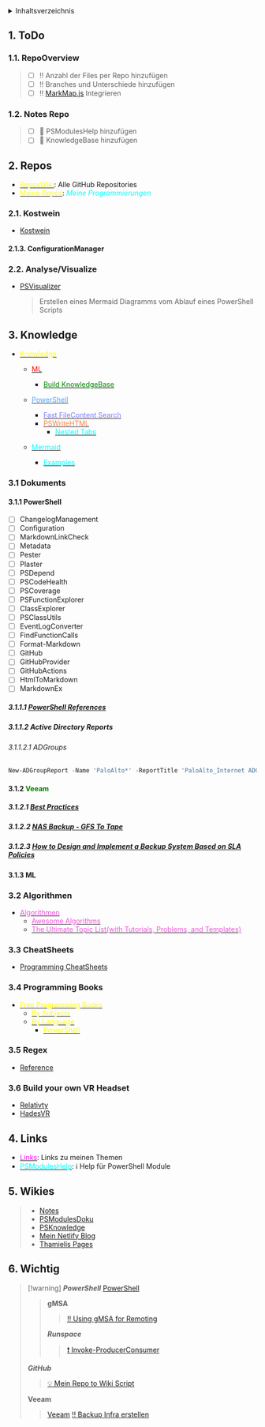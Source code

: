 <details>
<summary>Inhaltsverzeichnis</summary>

- [1. ToDo](#1-todo)
  - [1.1. RepoOverview](#11-repooverview)
  - [1.2. Notes Repo](#12-notes-repo)
- [2. Repos](#2-repos)
  - [2.1. Kostwein](#21-kostwein)
    - [2.1.3. ConfigurationManager](#213-configurationmanager)
  - [2.2. Analyse/Visualize](#22-analysevisualize)
- [3. Knowledge](#3-knowledge)
  - [3.1 Dokuments](#31-dokuments)
    - [3.1.1 PowerShell](#311-powershell)
      - [3.1.1.1 PowerShell References](#3111-powershell-references)
      - [3.1.1.2 Active Directory Reports](#3112-active-directory-reports)
        - [3.1.1.2.1 ADGroups](#31121-adgroups)
    - [3.1.2 Veeam](#312-veeam)
      - [3.1.2.1 Best Practices](#3121-best-practices)
      - [3.1.2.2 NAS Backup - GFS To Tape](#3122-nas-backup---gfs-to-tape)
      - [3.1.2.3 How to Design and Implement a Backup System Based on SLA Policies](#3123-how-to-design-and-implement-a-backup-system-based-on-sla-policies)
    - [3.1.3 ML](#313-ml)
  - [3.2 Algorithmen](#32-algorithmen)
  - [3.3 CheatSheets](#33-cheatsheets)
  - [3.4 Programming Books](#34-programming-books)
  - [3.5 Regex](#35-regex)
  - [3.6 Build your own VR Headset](#36-build-your-own-vr-headset)
- [4. Links](#4-links)
- [5. Wikies](#5-wikies)
- [6. Wichtig](#6-wichtig)

</details>

## 1. ToDo

### 1.1. RepoOverview
  >
  > - [ ] :bangbang: Anzahl der Files per Repo hinzufügen
  > - [ ] :bangbang: Branches und Unterschiede hinzufügen
  > - [ ] :bangbang: [MarkMap.js](<https://markmap.js.org>) Integrieren
  >
### 1.2. Notes Repo
  >
  > - [ ] :memo: PSModulesHelp hinzufügen
  > - [ ] :memo: KnowledgeBase hinzufügen

## 2. Repos

- [<span style="color:yellow">ReposWiki</span>](<ReposWiki/ReposWiki.md>): Alle GitHub Repositories
- [<span style="color:yellow">Meine Repos</span>](ReposWiki/Repositories.md): <span style="color:cyan">*Meine Programmierungen*</span>

### 2.1. Kostwein

- [Kostwein](/%2F/Kostwein.md)

#### 2.1.3. ConfigurationManager

### 2.2. Analyse/Visualize

- [PSVisualizer](<https://github.com/In-Pro-Org/PSVisualizer>)
  > Erstellen eines Mermaid Diagramms vom Ablauf eines PowerShell Scripts

## 3. Knowledge

- [<span style="color:yellow">Knowledge</span>](<Knowledge/Knowledge.md>)
  - [<span style="color:red">ML</span>](<Knowledge/ML/ML.md>)
    - [<span style="color:green">Build KnowledgeBase</span>](<Knowledge/ML/How I Turned My Companys Docs into a Searchable Database with OpenAI.md>)
  - [<span style="color:#4da6ff">PowerShell</span>](<Knowledge/PowerShell/PowerShell.md>)
    - [<span style="color:#7d7dff">Fast FileContent Search</span>](https://www.leeholmes.com/scour-fast-personal-local-content-searches/)
    - [<span style="color:#ff8040">PSWriteHTML</span>](Knowledge/PowerShell/PSWriteHTML/)
      - [<span style="color:cyan">Nested Tabs</span>](<Knowledge/PowerShell/PSWriteHTML/Nested Tabs, Diagram Updates, Diagram Events, Calendar Object and more in PSWriteHTML.md>)
    
  - [<span style="color:cyan">Mermaid</span>](<Knowledge/Mermaid/Mermaid.md>)
    - [<span style="color:cyan">Examples</span>](<Knowledge/Mermaid/MermaidOnGitHubExamples.md>)

### 3.1 Dokuments

#### 3.1.1 PowerShell

- [ ] ChangelogManagement
- [ ] Configuration
- [ ] MarkdownLinkCheck
- [ ] Metadata
- [ ] Pester
- [ ] Plaster
- [ ] PSDepend
- [ ] PSCodeHealth
- [ ] PSCoverage
- [ ] PSFunctionExplorer
- [ ] ClassExplorer
- [ ] PSClassUtils
- [ ] EventLogConverter
- [ ] FindFunctionCalls
- [ ] Format-Markdown
- [ ] GitHub
- [ ] GitHubProvider
- [ ] GitHubActions
- [ ] HtmlToMarkdown
- [ ] MarkdownEx

##### 3.1.1.1 [PowerShell References](<PowerShell-References.md>)

##### 3.1.1.2 Active Directory Reports

###### 3.1.1.2.1 ADGroups

```powershell
New-ADGroupReport -Name 'PaloAlto*' -ReportTitle 'PaloAlto_Internet ADGroups' -EmbedCSS -FilePath C:\Temp\ADPaloAlto_Internet.html -CSSUri "A:\PowerShell\PSTaskSequenceReport\IIS\css\ADReports.css"
```

#### 3.1.2 <span style="color:green">Veeam</span>

##### 3.1.2.1 [Best Practices](<Knowledge\Veeam\Best Practices\index.md>)

##### 3.1.2.2 [NAS Backup - GFS To Tape](<Knowledge\Veeam\NAS backup - GFS To Tape\NAS backup - GFS to Tape - Part I.md>)

##### 3.1.2.3 [How to Design and Implement a Backup System Based on SLA Policies](<Knowledge\Veeam\How to Design and Implement a Backup System\Veeam How to Design and Implement a Backup System Based on SLA Policies - Part I - Design, Architecture, and Tagging in vSphere.md>)

#### 3.1.3 ML

### 3.2 Algorithmen

- [<span style="color:rgb(241, 82, 220)">Algorithmen</span>](/%2F/Algorithmen.md)
  - [<span style="color:rgb(241, 82, 220)">Awesome Algorithms</span>](<https://github.com/tayllan/awesome-algorithms>)
  - [<span style="color:rgb(241, 82, 220)">The Ultimate Topic List(with Tutorials, Problems, and Templates)</span>](<https://blog.shahjalalshohag.com/topic-list/>)

### 3.3 CheatSheets

- [Programming CheatSheets](https://github.com/EbookFoundation/free-programming-books/blob/8366c91ffb66e43471ef26b578c03dff0fe8a4ef/more/free-programming-cheatsheets.md)

### 3.4 Programming Books

- [<span style="color:yellow">Free Programming Books</span>](<https://github.com/EbookFoundation/free-programming-books>)
  - [<span style="color:yellow">By Subjects</span>](<https://github.com/EbookFoundation/free-programming-books/blob/8366c91ffb66e43471ef26b578c03dff0fe8a4ef/books/free-programming-books-subjects.md>)
  - [<span style="color:yellow">By Language</span>](<https://github.com/EbookFoundation/free-programming-books/blob/8366c91ffb66e43471ef26b578c03dff0fe8a4ef/books/free-programming-books-langs.md>)
    - [<span style="color:yellow">PowerShell</span>](<https://github.com/EbookFoundation/free-programming-books/blob/main/books/free-programming-books-langs.md#powershell>)

### 3.5 Regex
- [Reference](https://learn.microsoft.com/en-us/dotnet/standard/base-types/regular-expression-language-quick-reference)

### 3.6 Build your own VR Headset

- [Relativty](<https://github.com/relativty/Relativty>)
- [HadesVR](<https://github.com/HadesVR/HadesVR>)

## 4. Links

- [<span style="color:magenta">Links</span>](<Links/LinksWiki.md>): Links zu meinen Themen
- [<span style="color:cyan">PSModulesHelp</span>](<PSModulesHelp/ModuleDoku.md>): :information_source: Help für PowerShell Module

## 5. Wikies
  >
  > - [Notes](https://github.com/thamielis/Notes)
  > - [PSModulesDoku](https://thamielis.github.io/PSModulesDoku/)
  > - [PSKnowledge](https://thamielis.github.io/PSKnowledge/ClassExplorer/gasm.html)
  > - [Mein Netlify Blog](<https://blog.in-pro.org>)
  > - [Thamielis Pages](<https://thamielis.github.io>)

## 6. Wichtig
>
>[!warning]
>***PowerShell***
>[PowerShell](Links/PowerShell%20Links.md)
>>**gMSA**
>>>[:bangbang: Using gMSA for Remoting](Knowledge/PowerShell/gMSA/Using%20Group%20Managed%20Service%20Accounts%20(gMSAs)%20for%20PowerShell%20Remoting.md)
>>
>>***Runspace***
>>>[:exclamation: Invoke-ProducerConsumer](Scripts/Invoke-ProducerConsumer.ps1)
>>
>***GitHub***
>>[:bulb: Mein Repo to Wiki Script](https://github.com/thamielis/PSRepoOverview)
>
>**Veeam**
>>[Veeam](Links/Veeam.md)
>>[:bangbang: Backup Infra erstellen](<https://jorgedelacruz.uk/2020/03/09/veeam-how-to-design-and-implement-a-backup-system-based-on-sla-policies-part-i-design-architecture-and-tagging-in-vsphere>)
>
